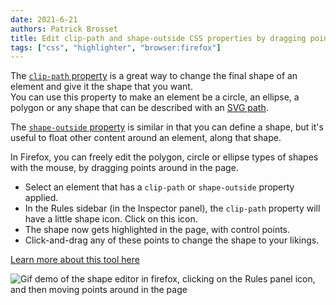 ```yaml
---
date: 2021-6-21
authors: Patrick Brosset
title: Edit clip-path and shape-outside CSS properties by dragging points in the page
tags: ["css", "highlighter", "browser:firefox"]
---
```

The [`clip-path` property](https://developer.mozilla.org/docs/Web/CSS/clip-path) is a great way to change the final shape of an element and give it the shape that you want.\
You can use this property to make an element be a circle, an ellipse, a polygon or any shape that can be described with an [SVG path](https://developer.mozilla.org/docs/Web/SVG/Tutorial/Paths).

The [`shape-outside` property](https://developer.mozilla.org/docs/Web/CSS/shape-outside) is similar in that you can define a shape, but it's useful to float other content around an element, along that shape.

In Firefox, you can freely edit the polygon, circle or ellipse types of shapes with the mouse, by dragging points around in the page.

* Select an element that has a `clip-path` or `shape-outside` property applied.
* In the Rules sidebar (in the Inspector panel), the `clip-path` property will have a little shape icon. Click on this icon.
* The shape now gets highlighted in the page, with control points.
* Click-and-drag any of these points to change the shape to your likings.

[Learn more about this tool here](https://developer.mozilla.org/en-US/docs/Tools/Page_Inspector/How_to/Edit_CSS_shapes)

![Gif demo of the shape editor in firefox, clicking on the Rules panel icon, and then moving points around in the page](/assets/img/edit-clip-path-shape-outside.gif)